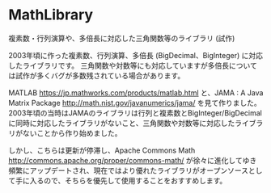 # MathLibrary
複素数・行列演算や、多倍長に対応した三角関数等のライブラリ (試作)

2003年頃に作った複素数、行列演算、多倍長 (BigDecimal、BigInteger) に対応したライブラリです。
三角関数や対数等にも対応していますが多倍長については試作が多くバグが多数残されている場合があります。

MATLAB https://jp.mathworks.com/products/matlab.html と、JAMA : A Java Matrix Package http://math.nist.gov/javanumerics/jama/ を見て作りました。2003年頃の当時はJAMAのライブラリは行列と複素数とBigInteger/BigDecimalに同時に対応したライブラリがないこと、三角関数や対数等に対応したライブラリがないことから作り始めました。

しかし、こちらは更新が停滞し、Apache Commons Math http://commons.apache.org/proper/commons-math/ 
が徐々に進化してゆき頻繁にアップデートされ、現在ではより優れたライブラリがオープンソースとして手に入るので、そちらを優先して使用することをおすすめします。
